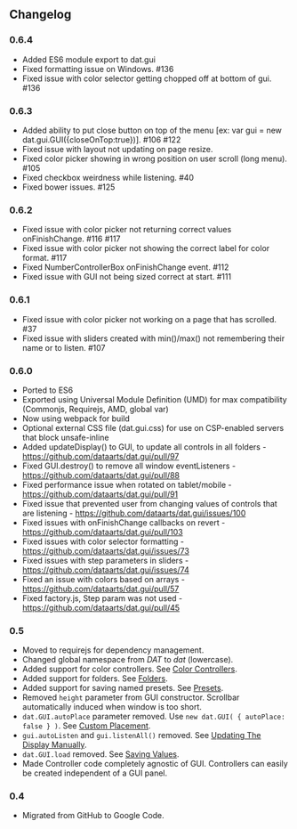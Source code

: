 ## Changelog

### 0.6.4
 * Added ES6 module export to dat.gui
 * Fixed formatting issue on Windows. #136
 * Fixed issue with color selector getting chopped off at bottom of gui. #136

### 0.6.3
 * Added ability to put close button on top of the menu [ex: var gui = new dat.gui.GUI({closeOnTop:true})]. #106 #122
 * Fixed issue with layout not updating on page resize.
 * Fixed color picker showing in wrong position on user scroll (long menu). #105
 * Fixed checkbox weirdness while listening. #40
 * Fixed bower issues. #125

### 0.6.2
 * Fixed issue with color picker not returning correct values onFinishChange. #116 #117
 * Fixed issue with color picker not showing the correct label for color format. #117
 * Fixed NumberControllerBox onFinishChange event. #112
 * Fixed issue with GUI not being sized correct at start. #111

### 0.6.1
 * Fixed issue with color picker not working on a page that has scrolled. #37
 * Fixed issue with sliders created with min()/max() not remembering their name or to listen. #107

### 0.6.0
 * Ported to ES6
 * Exported using Universal Module Definition (UMD) for max compatibility (Commonjs, Requirejs, AMD, global var)
 * Now using webpack for build
 * Optional external CSS file (dat.gui.css) for use on CSP-enabled servers that block unsafe-inline 
 * Added updateDisplay() to GUI, to update all controls in all folders - https://github.com/dataarts/dat.gui/pull/97
 * Fixed GUI.destroy() to remove all window eventListeners - https://github.com/dataarts/dat.gui/pull/88
 * Fixed performance issue when rotated on tablet/mobile - https://github.com/dataarts/dat.gui/pull/91
 * Fixed issue that prevented user from changing values of controls that are listening - https://github.com/dataarts/dat.gui/issues/100
 * Fixed issues with onFinishChange callbacks on revert - https://github.com/dataarts/dat.gui/pull/103
 * Fixed issues with color selector formatting - https://github.com/dataarts/dat.gui/issues/73
 * Fixed issues with step parameters in sliders - https://github.com/dataarts/dat.gui/issues/74
 * Fixed an issue with colors based on arrays - https://github.com/dataarts/dat.gui/pull/57
 * Fixed factory.js, Step param was not used - https://github.com/dataarts/dat.gui/pull/45
 
### 0.5
 * Moved to requirejs for dependency management.
 * Changed global namespace from *DAT* to *dat* (lowercase).
 * Added support for color controllers. See [Color Controllers](http://workshop.chromeexperiments.com/examples/gui/#4--Color-Controllers).
 * Added support for folders. See [Folders](http://workshop.chromeexperiments.com/examples/gui/#3--Folders).
 * Added support for saving named presets.  See [Presets](http://workshop.chromeexperiments.com/examples/gui/examples/gui/#6--Presets).
 * Removed `height` parameter from GUI constructor. Scrollbar automatically induced when window is too short.
 * `dat.GUI.autoPlace` parameter removed. Use `new dat.GUI( { autoPlace: false } )`. See [Custom Placement](http://workshop.chromeexperiments.com/examples/gui/#9--Custom-Placement).
 * `gui.autoListen` and `gui.listenAll()` removed. See [Updating The Display Manually](http://workshop.chromeexperiments.com/examples/gui/#11--Updating-the-Display-Manually).
 * `dat.GUI.load` removed. See [Saving Values](http://workshop.chromeexperiments.com/examples/gui/#5--Saving-Values).
 * Made Controller code completely agnostic of GUI. Controllers can easily be created independent of a GUI panel.

### 0.4
 * Migrated from GitHub to Google Code.
